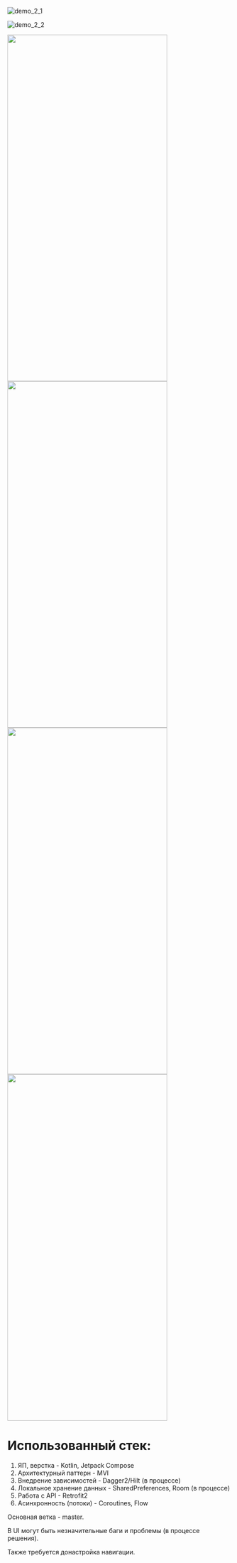 ![demo_2_1](https://github.com/Ephemerayne/OnlineShopTestTask/assets/70661842/defc7807-d316-4d86-95bb-e8afc5c085dc)

![demo_2_2](https://github.com/Ephemerayne/OnlineShopTestTask/assets/70661842/cf1bd459-8582-4834-ad4e-db85528e5cfa)

<img src="https://github.com/Ephemerayne/OnlineShopTestTask/assets/70661842/fc267e78-c349-4733-86cc-68cb84234ce3" width="360" height="780">
<img src="https://github.com/Ephemerayne/OnlineShopTestTask/assets/70661842/faa4067e-cb86-4c48-8cd6-d3c402f4a2f3" width="360" height="780">
<img src="https://github.com/Ephemerayne/OnlineShopTestTask/assets/70661842/14ef17d7-5718-4846-81e6-cad4b908186c" width="360" height="780">
<img src="https://github.com/Ephemerayne/OnlineShopTestTask/assets/70661842/79f697f5-712a-4f9c-a11e-730a72be5b77" width="360" height="780">



# Использованный стек:
1) ЯП, верстка - Kotlin, Jetpack Compose
2) Архитектурный паттерн - MVI
3) Внедрение зависимостей - Dagger2/Hilt (в процессе)
4) Локальное хранение данных - SharedPreferences, Room (в процессе)
5) Работа с API - Retrofit2
6) Асинхронность (потоки) - Coroutines, Flow

Основная ветка - master.

В UI могут быть незначительные баги и проблемы (в процессе решения).

Также требуется донастройка навигации.

